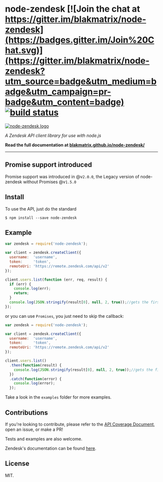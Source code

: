 # node-zendesk [![Join the chat at https://gitter.im/blakmatrix/node-zendesk](https://badges.gitter.im/Join%20Chat.svg)](https://gitter.im/blakmatrix/node-zendesk?utm_source=badge&utm_medium=badge&utm_campaign=pr-badge&utm_content=badge) [![build status](https://secure.travis-ci.org/blakmatrix/node-zendesk.png)](http://travis-ci.org/blakmatrix/node-zendesk)

[![node-zendesk logo](https://blakmatrix.github.io/node-zendesk/Node_Zendesk_logo.svg "When you realize nothing is lacking, the whole world belongs to you. -Lao Tzu")](https://blakmatrix.github.io/node-zendesk/)

*A Zendesk API client library for use with node.js* 

**Read the full documentation at [blakmatrix.github.io/node-zendesk/](https://blakmatrix.github.io/node-zendesk/)**

---
## Promise support introduced

Promise support was introduced in @v`2.0.0`, the Legacy version of node-zendesk without Promises @v`1.5.0`

## Install

To use the API, just do the standard

    $ npm install --save node-zendesk


## Example

```js
var zendesk = require('node-zendesk');

var client = zendesk.createClient({
  username:  'username',
  token:     'token',
  remoteUri: 'https://remote.zendesk.com/api/v2'
});

client.users.list(function (err, req, result) {
  if (err) {
    console.log(err);
    return;
  }
  console.log(JSON.stringify(result[0], null, 2, true));//gets the first page
});
```
or you can use `Promises`, you just need to skip the callback:
```js
var zendesk = require('node-zendesk');

var client = zendesk.createClient({
  username:  'username',
  token:     'token',
  remoteUri: 'https://remote.zendesk.com/api/v2'
});

client.users.list()
  .then(function(result) {
    console.log(JSON.stringify(result[0], null, 2, true));//gets the first page
  })
  .catch(function(error) {
    console.log(error);
  });
```
Take a look in the `examples` folder for more examples.

## Contributions

If you're looking to contribute, please refer to the [API Coverage Document](https://github.com/blakmatrix/node-zendesk/blob/master/doc/api-coverage.md), open an issue, or make a PR!

Tests and examples are also welcome.

Zendesk's documentation can be found [here](https://developer.zendesk.com/rest_api/docs/core/introduction).

## License

MIT.
